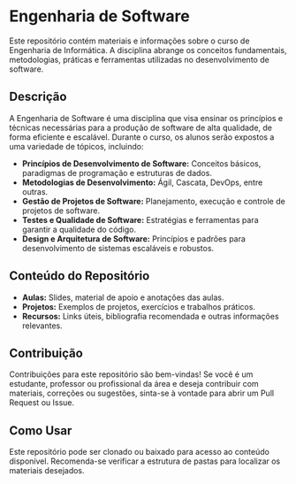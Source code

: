 # Engenharia de Software

Este repositório contém materiais e informações sobre o curso de Engenharia de Informática. A disciplina abrange os conceitos fundamentais, metodologias, práticas e ferramentas utilizadas no desenvolvimento de software.

## Descrição

A Engenharia de Software é uma disciplina que visa ensinar os princípios e técnicas necessárias para a produção de software de alta qualidade, de forma eficiente e escalável. Durante o curso, os alunos serão expostos a uma variedade de tópicos, incluindo:

- **Princípios de Desenvolvimento de Software:** Conceitos básicos, paradigmas de programação e estruturas de dados.
- **Metodologias de Desenvolvimento:** Ágil, Cascata, DevOps, entre outras.
- **Gestão de Projetos de Software:** Planejamento, execução e controle de projetos de software.
- **Testes e Qualidade de Software:** Estratégias e ferramentas para garantir a qualidade do código.
- **Design e Arquitetura de Software:** Princípios e padrões para desenvolvimento de sistemas escaláveis e robustos.

## Conteúdo do Repositório

- **Aulas:** Slides, material de apoio e anotações das aulas.
- **Projetos:** Exemplos de projetos, exercícios e trabalhos práticos.
- **Recursos:** Links úteis, bibliografia recomendada e outras informações relevantes.

## Contribuição

Contribuições para este repositório são bem-vindas! Se você é um estudante, professor ou profissional da área e deseja contribuir com materiais, correções ou sugestões, sinta-se à vontade para abrir um Pull Request ou Issue.

## Como Usar

Este repositório pode ser clonado ou baixado para acesso ao conteúdo disponível. Recomenda-se verificar a estrutura de pastas para localizar os materiais desejados.

